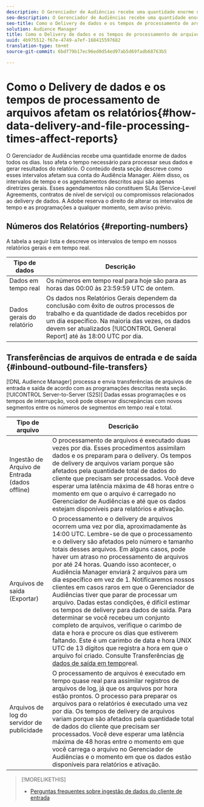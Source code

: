 ```yaml
---
description: O Gerenciador de Audiências recebe uma quantidade enorme de dados todos os dias. Isso afeta o tempo necessário para processar seus dados e gerar resultados do relatório. O conteúdo desta seção descreve como esses intervalos afetam sua conta do Audiência Manager. Além disso, os intervalos de tempo e os agendamentos descritos aqui são apenas diretrizes gerais. Esses agendamentos não constituem SLAs (Service-Level Agreements, contratos de nível de serviço) ou compromissos relacionados ao delivery de dados. A Adobe reserva o direito de alterar os intervalos de tempo e as programações a qualquer momento, sem aviso prévio.
seo-description: O Gerenciador de Audiências recebe uma quantidade enorme de dados todos os dias. Isso afeta o tempo necessário para processar seus dados e gerar resultados do relatório. O conteúdo desta seção descreve como esses intervalos afetam sua conta do Audiência Manager. Além disso, os intervalos de tempo e os agendamentos descritos aqui são apenas diretrizes gerais. Esses agendamentos não constituem SLAs (Service-Level Agreements, contratos de nível de serviço) ou compromissos relacionados ao delivery de dados. A Adobe reserva o direito de alterar os intervalos de tempo e as programações a qualquer momento, sem aviso prévio.
seo-title: Como o Delivery de dados e os tempos de processamento de arquivos afetam os relatórios
solution: Audience Manager
title: Como o Delivery de dados e os tempos de processamento de arquivos afetam os relatórios
uuid: 4b975512-f67e-4749-a7ef-168415597682
translation-type: tm+mt
source-git-commit: 6bdf79b17ec96ed0d54ed97ab5d69fadb68763b5

---
```



# Como o Delivery de dados e os tempos de processamento de arquivos afetam os relatórios{#how-data-delivery-and-file-processing-times-affect-reports}

O Gerenciador de Audiências recebe uma quantidade enorme de dados todos os dias. Isso afeta o tempo necessário para processar seus dados e gerar resultados do relatório. O conteúdo desta seção descreve como esses intervalos afetam sua conta do Audiência Manager. Além disso, os intervalos de tempo e os agendamentos descritos aqui são apenas diretrizes gerais. Esses agendamentos não constituem SLAs (Service-Level Agreements, contratos de nível de serviço) ou compromissos relacionados ao delivery de dados. A Adobe reserva o direito de alterar os intervalos de tempo e as programações a qualquer momento, sem aviso prévio.

## Números dos Relatórios {#reporting-numbers}

<!-- 

c_reporting_file_transfer_timeframe.xml

 -->

A tabela a seguir lista e descreve os intervalos de tempo em nossos relatórios gerais e em tempo real.


| Tipo de dados | Descrição |
|---|---|
| Dados em tempo real | Os números em tempo real para hoje são para as horas das 00:00 às 23:59:59 UTC de ontem. |
| Dados gerais do relatório | Os dados nos Relatórios [](../reporting/general-reports.md#general-reports-overview) Gerais dependem da conclusão com êxito de outros processos de trabalho e da quantidade de dados recebidos por um dia específico. Na maioria das vezes, os dados devem ser atualizados [!UICONTROL General Report] até às 18:00 UTC por dia. |

## Transferências de arquivos de entrada e de saída {#inbound-outbound-file-transfers}

[!DNL Audience Manager] processa e envia transferências de arquivos de entrada e saída de acordo com as programações descritas nesta seção. [!UICONTROL Server-to-Server (S2S)] Dadas essas programações e os tempos de interrupção, você pode observar discrepâncias com novos segmentos entre os números de segmentos em tempo real e total.

| Tipo de arquivo | Descrição |
|---|---|
| Ingestão de Arquivo de Entrada (dados offline) | O processamento de arquivos é executado duas vezes por dia. Esses procedimentos assimilam dados e os preparam para o delivery. Os tempos de delivery de arquivos variam porque são afetados pela quantidade total de dados do cliente que precisam ser processados. Você deve esperar uma latência máxima de 48 horas entre o momento em que o arquivo é carregado no Gerenciador de Audiências e até que os dados estejam disponíveis para relatórios e ativação. |
| Arquivos de saída (Exportar) | O processamento e o delivery de arquivos ocorrem uma vez por dia, aproximadamente às 14:00 UTC. Lembre-se de que o processamento e o delivery são afetados pelo número e tamanho totais desses arquivos. Em alguns casos, pode haver um atraso no processamento de arquivos por até 24 horas. Quando isso acontecer, o Audiência Manager enviará 2 arquivos para um dia específico em vez de 1. Notificaremos nossos clientes em casos raros em que o Gerenciador de Audiências tiver que parar de processar um arquivo. Dadas estas condições, é difícil estimar os tempos de delivery para dados de saída. Para determinar se você recebeu um conjunto completo de arquivos, verifique o carimbo de data e hora e procure os dias que estiverem faltando. Este é um carimbo de data e hora UNIX UTC de 13 dígitos que registra a hora em que o arquivo foi criado. Consulte Transferências [de dados de saída em tempo](../integration/receiving-audience-data/real-time-outbound-transfers/real-time-outbound-transfers.md)real. |
| Arquivos de log do servidor de publicidade | O processamento de arquivos é executado em tempo quase real para assimilar registros de arquivos de log, já que os arquivos por hora estão prontos. O processo para preparar os arquivos para o relatórios é executado uma vez por dia. Os tempos de delivery de arquivos variam porque são afetados pela quantidade total de dados do cliente que precisam ser processados. Você deve esperar uma latência máxima de 48 horas entre o momento em que você carrega o arquivo no Gerenciador de Audiências e o momento em que os dados estão disponíveis para relatórios e ativação. |

>[!MORELIKETHIS]
>
>* [Perguntas frequentes sobre ingestão de dados do cliente de entrada](../faq/faq-inbound-data-ingestion.md)

